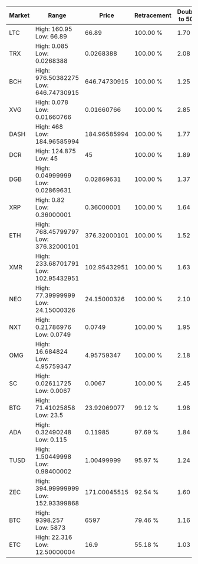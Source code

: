 | Market | Range | Price| Retracement | Doubles to 50% |
| --- | --- | --- | --- | --- |
| LTC | High: 160.95<br />Low: 66.89 | 66.89 | 100.00 % | 1.70 |
| TRX | High: 0.085<br />Low: 0.0268388 | 0.0268388 | 100.00 % | 2.08 |
| BCH | High: 976.50382275<br />Low: 646.74730915 | 646.74730915 | 100.00 % | 1.25 |
| XVG | High: 0.078<br />Low: 0.01660766 | 0.01660766 | 100.00 % | 2.85 |
| DASH | High: 468<br />Low: 184.96585994 | 184.96585994 | 100.00 % | 1.77 |
| DCR | High: 124.875<br />Low: 45 | 45 | 100.00 % | 1.89 |
| DGB | High: 0.04999999<br />Low: 0.02869631 | 0.02869631 | 100.00 % | 1.37 |
| XRP | High: 0.82<br />Low: 0.36000001 | 0.36000001 | 100.00 % | 1.64 |
| ETH | High: 768.45799797<br />Low: 376.32000101 | 376.32000101 | 100.00 % | 1.52 |
| XMR | High: 233.68701791<br />Low: 102.95432951 | 102.95432951 | 100.00 % | 1.63 |
| NEO | High: 77.39999999<br />Low: 24.15000326 | 24.15000326 | 100.00 % | 2.10 |
| NXT | High: 0.21786976<br />Low: 0.0749 | 0.0749 | 100.00 % | 1.95 |
| OMG | High: 16.684824<br />Low: 4.95759347 | 4.95759347 | 100.00 % | 2.18 |
| SC | High: 0.02611725<br />Low: 0.0067 | 0.0067 | 100.00 % | 2.45 |
| BTG | High: 71.41025858<br />Low: 23.5 | 23.92069077 | 99.12 % | 1.98 |
| ADA | High: 0.32490248<br />Low: 0.115 | 0.11985 | 97.69 % | 1.84 |
| TUSD | High: 1.50449998<br />Low: 0.98400002 | 1.00499999 | 95.97 % | 1.24 |
| ZEC | High: 394.99999999<br />Low: 152.93399868 | 171.00045515 | 92.54 % | 1.60 |
| BTC | High: 9398.257<br />Low: 5873 | 6597 | 79.46 % | 1.16 |
| ETC | High: 22.316<br />Low: 12.50000004 | 16.9 | 55.18 % | 1.03 |
